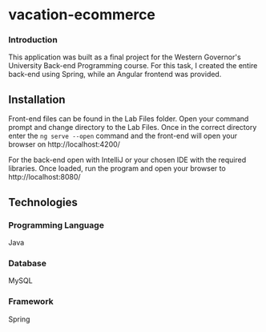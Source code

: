 # vacation-ecommerce
### Introduction
This application was built as a final project for the Western Governor's University Back-end Programming course. For this task, I created the entire back-end using Spring, while an Angular frontend was provided.

## Installation
Front-end files can be found in the Lab Files folder. Open your command prompt and change directory to the Lab Files. Once in the correct directory enter the ```ng serve --open``` command and the front-end will open your browser on http://localhost:4200/

For the back-end open with IntelliJ or your chosen IDE with the required libraries. Once loaded, run the program and open your browser to http://localhost:8080/

## Technologies
### Programming Language
Java
### Database
MySQL
### Framework
Spring
